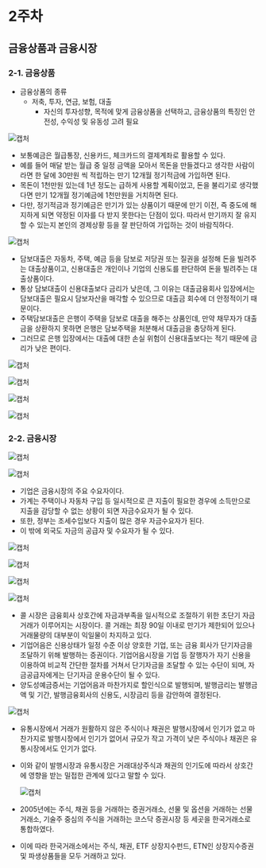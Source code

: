# 2주차



## 금융상품과 금융시장



### 2-1. 금융상품

- 금융상품의 종류
  - 저축, 투자, 연금, 보험, 대출
    - 자신의 투자성향, 목적에 맞게 금융상품을 선택하고, 금융상품의 특징인 안전성, 수익성 및 유동성 고려 필요

![캡처](md-images/%EC%BA%A1%EC%B2%98-1638268090934.PNG)

- 보통예금은 월급통장, 신용카드, 체크카드의 결제계좌로 활용할 수 있다.
- 예를 들어 매달 받는 월급 중 일정 금액을 모아서 목돈을 만들겠다고 생각한 사람이라면 한 달에 30만원 씩 적립하는 만기 12개월 정기적금에 가입하면 된다.
- 목돈이 1천만원 있는데 1년 정도는 급하게 사용할 계획이었고, 돈을 불리기로 생각했다면 만기 12개월 정기예금에 1천만원을 거치하면 된다.
- 다만, 정기적금과 정기예금은 만기가 있는 상품이기 때문에 만기 이전, 즉 중도에 해지하게 되면 약정된 이자를 다 받지 못한다는 단점이 있다. 따라서 만기까지 잘 유지할 수 있는지 본인의 경제상황 등을 잘 판단하여 가입하는 것이 바람직하다.

![캡처](md-images/%EC%BA%A1%EC%B2%98-1638268351273.PNG)

- 담보대출은 자동차, 주택, 예금 등을 담보로 저당권 또는 질권을 설정해 돈을 빌려주는 대출상품이고, 신용대출은 개인이나 기업의 신용도를 판단하여 돈을 빌려주는 대출상품이다.
- 통상 담보대출이 신용대출보다 금리가 낮은데, 그 이유는 대출금융회사 입장에서는 담보대출은 필요시 담보자산을 매각할 수 있으므로 대출금 회수에 더 안정적이기 때문이다.
- 주택담보대출은 은행이 주택을 담보로 대출을 해주는 상품인데, 만약 채무자가 대출금을 상환하지 못하면 은행은 담보주택을 처분해서 대출금을 충당하게 된다.
- 그러므로 은행 입장에서는 대출에 대한 손실 위험이 신용대출보다는 적기 때문에 금리가 낮은 편이다.

![캡처](md-images/%EC%BA%A1%EC%B2%98-1638268518239.PNG)

![캡처](md-images/%EC%BA%A1%EC%B2%98-1638268555701.PNG)

![캡처](md-images/%EC%BA%A1%EC%B2%98-1638268588374.PNG)

![캡처](md-images/%EC%BA%A1%EC%B2%98-1638268659343.PNG)

### 2-2. 금융시장

![캡처](md-images/%EC%BA%A1%EC%B2%98-1638268779668.PNG)

![캡처](md-images/%EC%BA%A1%EC%B2%98-1638268807313.PNG)

- 기업은 금융시장의 주요 수요자이다.
- 가계는 주택이나 자동차 구입 등 일시적으로 큰 지출이 필요한 경우에 소득만으로 지출을 감당할 수 없는 상황이 되면 자금수요자가 될 수 있다.
- 또한, 정부는 조세수입보다 지출이 많은 경우 자금수요자가 된다.
- 이 밖에 외국도 자금의 공급자 및 수요자가 될 수 있다.

![캡처](md-images/%EC%BA%A1%EC%B2%98-1638268927843.PNG)

![캡처](md-images/%EC%BA%A1%EC%B2%98-1638268955838.PNG)

![캡처](md-images/%EC%BA%A1%EC%B2%98-1638269051961.PNG)

![캡처](md-images/%EC%BA%A1%EC%B2%98-1638269081083.PNG)

- 콜 시장은 금융회사 상호간에 자금과부족을 일시적으로 조절하기 위한 초단기 자금거래가 이루어지는 시장이다. 콜 거래는 최장 90일 이내로 만기가 제한되어 있으나 거래물량의 대부분이 익일물이 차지하고 있다.
- 기업어음은 신용상태가 일정 수준 이상 양호한 기업, 또는 금융 회사가 단기자금을 조달하기 위해 발행하는 증권이다. 기업어음시장을 기업 등 잘행자가 자기 신용을 이용하여 비교적 간단한 절차를 거쳐서 단기자금을 조달할 수 있는 수단이 되며, 자금공급자에게는 단기자금 운용수단이 될 수 있다.
- 양도성예금증서는 기업어음과 마찬가지로 할인식으로 발행되며, 발행금리는 발행금액 및 기간, 발행금융회사의 신용도, 시장금리 등을 감안하여 결정된다.

![캡처](md-images/%EC%BA%A1%EC%B2%98-1638269267575.PNG)

- 유통시장에서 거래가 원활하지 않은 주식이나 채권은 발행시장에서 인기가 없고 마찬가지로 발행시장에서 인기가 없어서 규모가 작고 가격이 낮은 주식이나 채권은 유통시장에서도 인기가 없다.

- 이와 같이 발행시장과 유통시장은 거래대상주식과 채권의 인기도에 따라서 상호간에 영향을 받는 밀접한 관계에 있다고 말할 수 있다.

  ![캡처](md-images/%EC%BA%A1%EC%B2%98-1638269370467.PNG)

- 2005년에는 주식, 채권 등을 거래하는 증권거래소, 선물 및 옵션을 거래하는 선물거래소, 기술주 중심의 주식을 거래하는 코스닥 증권시장 등 세곳을 한국거래소로 통합하였다.
- 이에 따라 한국거래소에서는 주식, 채권, ETF 상장지수펀드, ETN인 상장지수증권 및 파생상품들을 모두 거래하고 있다.
